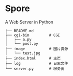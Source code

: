 # Spore

A Web Server in Python

```.
├── README.md
├── cgi-bin         # CGI
│   ├── a.py
│   └── post.py
├── image           # 图片资源
│   └── test.jpg
├── index.html      # 主页
├── log             # 日志文件
└── server.py       # 服务器
```
